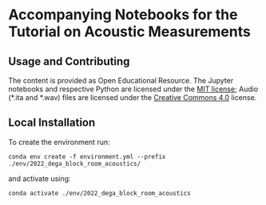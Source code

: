 # Accompanying Notebooks for the Tutorial on Acoustic Measurements

## Usage and Contributing

The content is provided as Open Educational Resource. The Jupyter notebooks and respective Python are licensed under the [MIT license](https://opensource.org/licenses/MIT); Audio (*.ita and *.wav) files are licensed under the [Creative Commons 4.0](https://creativecommons.org/licenses/by/4.0/) license.


##  Local Installation

To create the environment run:

```
conda env create -f environment.yml --prefix ./env/2022_dega_block_room_acoustics/
```

and activate using:

```
conda activate ./env/2022_dega_block_room_acoustics
```

